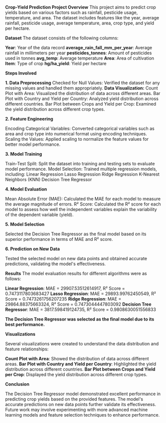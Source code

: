**Crop-Yield Prediction
Project Overview**
This project aims to predict crop yields based on various factors such as rainfall, pesticide usage, temperature, and area. The dataset includes features like the year, average rainfall, pesticide usage, average temperature, area, crop type, and yield per hectare.

**Dataset**
The dataset consists of the following columns:

**Year**: Year of the data record
**average_rain_fall_mm_per_year**: Average rainfall in millimeters per year
**pesticides_tonnes**: Amount of pesticides used in tonnes
**avg_temp**: Average temperature
**Area**: Area of cultivation
**Item**: Type of crop
**hg/ha_yield**: Yield per hectare

**Steps Involved**

**1. Data Preprocessing**
Checked for Null Values: Verified the dataset for any missing values and handled them appropriately.
**Data Visualization:**
Count Plot with Area: Visualized the distribution of data across different areas.
Bar Plot with Country and Yield per Country: Analyzed yield distribution across different countries.
Bar Plot between Crops and Yield per Crop: Examined the yield distribution across different crop types.

**2. Feature Engineering**

Encoding Categorical Variables: Converted categorical variables such as area and crop type into numerical format using encoding techniques.
Scaling the Values: Applied scaling to normalize the feature values for better model performance.

**3. Model Training**

Train-Test Split: Split the dataset into training and testing sets to evaluate model performance.
Model Selection: Trained multiple regression models, including:
Linear Regression
Lasso Regression
Ridge Regression
K-Nearest Neighbors (KNN)
Decision Tree Regressor

**4. Model Evaluation**

Mean Absolute Error (MAE): Calculated the MAE for each model to measure the average magnitude of errors.
R² Score: Calculated the R² score for each model to assess how well the independent variables explain the variability of the dependent variable (yield).

**5. Model Selection**

Selected the Decision Tree Regressor as the final model based on its superior performance in terms of MAE and R² score.

**6. Prediction on New Data**

Tested the selected model on new data points and obtained accurate predictions, validating the model's effectiveness.

**Results**
The model evaluation results for different algorithms were as follows:

**Linear Regression**: MAE = 29907.53512614917, R² Score = 0.7473117803683427
**Lasso Regression**: MAE = 29893.99762450549, R² Score = 0.7473261756207235
**Ridge Regression**: MAE = 29864.88375663324, R² Score = 0.7473044447803092
**Decision Tree Regressor**: MAE = 3817.598419124735, R² Score = 0.9808630051556833

**The Decision Tree Regressor was selected as the final model due to its best performance.**

**Visualizations**

Several visualizations were created to understand the data distribution and feature relationships:

**Count Plot with Area**: Showed the distribution of data across different areas.
**Bar Plot with Country and Yield per Country**: Highlighted the yield distribution across different countries.
**Bar Plot between Crops and Yield per Crop**: Displayed the yield distribution across different crop types.

**Conclusion**

The Decision Tree Regressor model demonstrated excellent performance in predicting crop yields based on the provided features. The model's accurate predictions on new data points further validate its effectiveness. Future work may involve experimenting with more advanced machine learning models and feature selection techniques to enhance performance.
